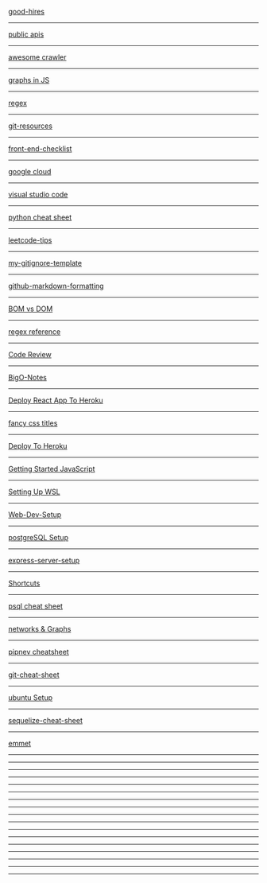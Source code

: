 [good-hires](https://gistlog.co/bgoonz/15a638abb3b4026abc8e5ca05f8d90f1)

---

[public apis](https://gistlog.co/bgoonz/fb104c5834e2ce32778b162923ef68fd)

---

[ awesome crawler ](https://gistlog.co/bgoonz/51714f703eba19ad65fb897068bc65c9)

---

[ graphs in JS ](https://gistlog.co/bgoonz/de05ada6da193c8a13bed59451290f0b)

---

[ regex ](https://gistlog.co/bgoonz/03e15da8a9f4dd3c536e9fbbd9f380c7)

---

[ git-resources ](https://gistlog.co/bgoonz/140a268bdc42f03bbb4ab47a9cd11263)

---

[ front-end-checklist ](https://gistlog.co/bgoonz/2d1e852b77d4c8aa04bab0dd14703ddd)

---

[ google cloud ](https://gistlog.co/bgoonz/90d1e7d288611c791bd3410eb77be4fd)

---

[ visual studio code ](https://gistlog.co/bgoonz/a479a4c9e0ea0c76117615e41d8e603c)

---

[ python cheat sheet ](https://gistlog.co/bgoonz/999163a278b987fe47fb247fd4d66904)

---

[ leetcode-tips ](https://gistlog.co/bgoonz/aa846a7625ddb0d8fa23f084c49d8da8)

---

[ my-gitignore-template ](https://gistlog.co/bgoonz/cda912e05879c6281d75566b2e4e7020)

---

[ github-markdown-formatting ](https://gistlog.co/bgoonz/69bb5ef5e62f9350d2766df123cc6e54)

---

[ BOM vs DOM ](https://gistlog.co/bgoonz/15f0936a8fc5c59f011722146f4852b8)

---

[ regex reference ](https://gistlog.co/bgoonz/c559a8e4d6fd2eb586b2e8452d6e233b)

---

[ Code Review ](https://gistlog.co/bgoonz/c7658139004c1e0bc02e0674188eaeb6)

---

[ BigO-Notes ](https://gistlog.co/bgoonz/48b79d0e098323b694ffbbeb078924e6)

---

[ Deploy React App To Heroku ](https://gistlog.co/bgoonz/e7b3e62408aaf51922cccb8405760bb5)

---

[ fancy css titles ](https://gistlog.co/bgoonz/fa4a41ac2ef7d66d5bc2dba07eec7591)

---

[ Deploy To Heroku ](https://gistlog.co/bgoonz/0d4010f180dbbe3e97b45b604317f6d7)

---

[ Getting Started JavaScript ](https://gistlog.co/bgoonz/b8eb08d8065456540618860621143dfc)

---

[ Setting Up WSL ](https://gistlog.co/bgoonz/a60b88ec9ecce568fb1a6d1bcc1bec81)

---

[ Web-Dev-Setup ](https://gistlog.co/bgoonz/6af1b7b3b0e7075cef628bb8497b961f)

---

[ postgreSQL Setup ](https://gistlog.co/bgoonz/86949afff1760ed0d5ed3ec44da32b41)

---

[ express-server-setup ](https://gistlog.co/bgoonz/99f39285d28bc320ae3500c40e7e664b)

---

[ Shortcuts ](https://gistlog.co/bgoonz/aec6349bd9e8236892e92eeb308f210c)

---

[ psql cheat sheet ](https://gistlog.co/bgoonz/d88181af6d0ce040a371ff9ec7c8e1ef)

---

[ networks & Graphs ](https://gistlog.co/bgoonz/2d8f71471cf8381577c91df34769af3b)

---

[ pipnev cheatsheet ](https://gistlog.co/bgoonz/06beb45507d26bacdb645452e2e46627)

---

[ git-cheat-sheet ](https://gistlog.co/bgoonz/9e488be7fc5c0a5a9d146e5005c7a511)

---

[ ubuntu Setup ](https://gistlog.co/bgoonz/f055c802b4fa56f1bfe85d07c6eefafc)

---

[ sequelize-cheat-sheet ](https://gistlog.co/bgoonz/cd6312bfeae2d3f07655cb84e30413e9)

---

[ emmet ](https://gistlog.co/bgoonz/a2029ec40cdcb29b0554a087974d193f)

---

[ ]()

---

[ ]()

---

[ ]()

---

[ ]()

---

[ ]()

---

[ ]()

---

[ ]()

---

[ ]()

---

[ ]()

---

[ ]()

---

[ ]()

---

[ ]()

---

[ ]()

---

[ ]()

---

[ ]()

---

[ ]()

---

[ ]()
